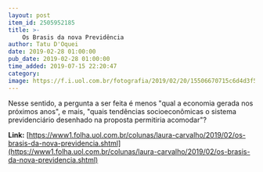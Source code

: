 ```yaml
---
layout: post
item_id: 2505952185
title: >-
    Os Brasis da nova Previdência
author: Tatu D'Oquei
date: 2019-02-28 01:00:00
pub_date: 2019-02-28 01:00:00
time_added: 2019-07-15 22:20:47
category: 
image: https://f.i.uol.com.br/fotografia/2019/02/20/15506670715c6d4d3f5f489_1550667071_3x2_rt.jpg
---
```


Nesse sentido, a pergunta a ser feita é menos "qual a economia gerada nos próximos anos", e mais, "quais tendências socioeconômicas o sistema previdenciário desenhado na proposta permitiria acomodar"?

**Link:** [https://www1.folha.uol.com.br/colunas/laura-carvalho/2019/02/os-brasis-da-nova-previdencia.shtml](https://www1.folha.uol.com.br/colunas/laura-carvalho/2019/02/os-brasis-da-nova-previdencia.shtml)

